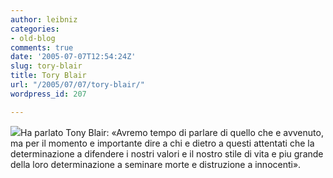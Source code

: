 ```yaml
---
author: leibniz
categories:
- old-blog
comments: true
date: '2005-07-07T12:54:24Z'
slug: tory-blair
title: Tory Blair
url: "/2005/07/07/tory-blair/"
wordpress_id: 207

---
```

![](http://www.myfonts.com/images/family/p22/underground.gif)Ha parlato Tony Blair: «Avremo tempo di parlare di quello che e avvenuto,
ma per il momento e importante dire a chi e dietro a questi attentati che
la determinazione a difendere i nostri valori e il nostro stile di vita e
piu grande della loro determinazione a seminare morte e distruzione a innocenti».
